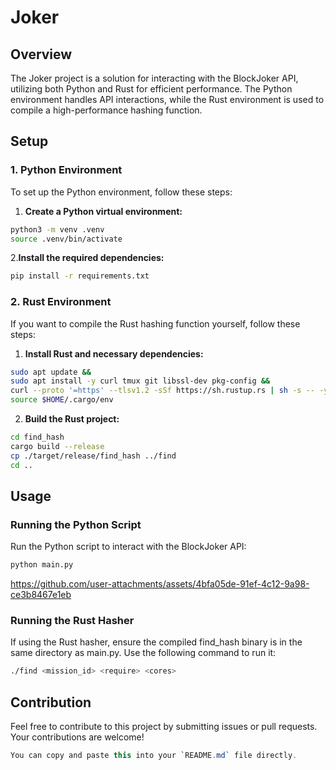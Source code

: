 # Joker

## Overview

The Joker project is a solution for interacting with the BlockJoker API, utilizing both Python and Rust for efficient performance. The Python environment handles API interactions, while the Rust environment is used to compile a high-performance hashing function.

## Setup

### 1. Python Environment

To set up the Python environment, follow these steps:

1. **Create a Python virtual environment:**

```sh
python3 -m venv .venv
source .venv/bin/activate
```

2.**Install the required dependencies:**
```sh
pip install -r requirements.txt
```

### 2. Rust Environment
If you want to compile the Rust hashing function yourself, follow these steps:

1. **Install Rust and necessary dependencies:**
```sh
sudo apt update &&
sudo apt install -y curl tmux git libssl-dev pkg-config &&
curl --proto '=https' --tlsv1.2 -sSf https://sh.rustup.rs | sh -s -- -y &&
source $HOME/.cargo/env
```

2. **Build the Rust project:**
```sh
cd find_hash
cargo build --release
cp ./target/release/find_hash ../find
cd ..
```

## Usage

### Running the Python Script

Run the Python script to interact with the BlockJoker API:

```sh
python main.py
```

https://github.com/user-attachments/assets/4bfa05de-91ef-4c12-9a98-ce3b8467e1eb

### Running the Rust Hasher

If using the Rust hasher, ensure the compiled find_hash binary is in the same directory as main.py. Use the following command to run it:

```sh
./find <mission_id> <require> <cores>
```

## Contribution

Feel free to contribute to this project by submitting issues or pull requests. Your contributions are welcome!

```csharp
You can copy and paste this into your `README.md` file directly.
```
